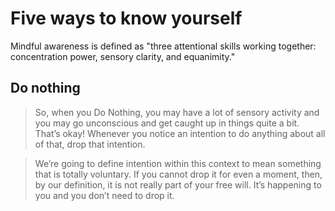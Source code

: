 # Five ways to know yourself

Mindful awareness is defined as "three attentional skills working together: concentration power, sensory clarity, and equanimity."

## Do nothing

>  So, when you Do Nothing, you may have a lot of sensory activity and you may go unconscious and get caught up in things quite a bit. That’s okay! Whenever you notice an intention to do anything about all of that, drop that intention.

> We’re going to define intention within this context to mean something that is totally voluntary. If you cannot drop it for even a moment, then, by our definition, it is not really part of your free will. It’s happening to you and you don’t need to drop it.